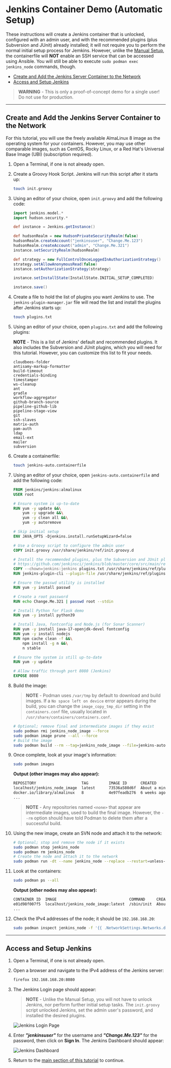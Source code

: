 # Jenkins Container Demo (Automatic Setup)

These instructions will create a Jenkins container that is unlocked, configured with an admin user, and with the recommended plugins (plus Subversion and JUnit) already installed; it will not require you to perform the normal initial setup process for Jemkins. However, unlike the [Manual Setup](/03-jenkins-container/03-jenkins-container-manual.md), the containerfile will **NOT** enable an SSH service that can be accessed using Ansible. You will still be able to execute `sudo podman exec jenkins_node` commands, though.

- [Create and Add the Jenkins Server Container to the Network](#create-and-add-the-jenkins-server-container-to-the-network)
- [Access and Setup Jenkins](#access-and-setup-jenkins)

> **WARNING** -  This is only a proof-of-concept demo for a single user! Do not use for production.

-----

## Create and Add the Jenkins Server Container to the Network

For this tutorial, you will use the freely available AlmaLinux 8 image as the operating system for your containers. However, you may use other comparable images, such as CentOS, Rocky Linux, or a Red Hat's Universal Base Image (UBI) (subscription required).

1. Open a Terminal, if one is not already open.

2. Create a Groovy Hook Script. Jenkins will run this script after it starts up:

    ```bash
    touch init.groovy
    ```

3. Using an editor of your choice, open `init.groovy` and add the following code:

    ```groovy
    import jenkins.model.*
    import hudson.security.*

    def instance = Jenkins.getInstance()

    def hudsonRealm = new HudsonPrivateSecurityRealm(false)
    hudsonRealm.createAccount("jenkinsuser", "Change.Me.123")
    hudsonRealm.createAccount("admin", "Change.Me.321")
    instance.setSecurityRealm(hudsonRealm)

    def strategy = new FullControlOnceLoggedInAuthorizationStrategy()
    strategy.setAllowAnonymousRead(false)
    instance.setAuthorizationStrategy(strategy)

    instance.setInstallState(InstallState.INITIAL_SETUP_COMPLETED)

    instance.save()
    ```

4. Create a file to hold the list of plugins you want Jenkins to use. The `jenkins-plugin-manager.jar` file will read the list and install the plugins after Jenkins starts up:

    ```bash
    touch plugins.txt
    ```

5. Using an editor of your choice, open `plugins.txt` and add the following plugins:

    **NOTE** - This is a list of Jenkins' default and recommended plugins. It also includes the Subversion and JUnit plugins, which you will need for this tutorial. However, you can customize this list to fit your needs.

    ```text
    cloudbees-folder
    antisamy-markup-formatter
    build-timeout
    credentials-binding
    timestamper
    ws-cleanup
    ant
    gradle
    workflow-aggregator
    github-branch-source
    pipeline-github-lib
    pipeline-stage-view
    git
    ssh-slaves
    matrix-auth
    pam-auth
    ldap
    email-ext
    mailer
    subversion
    ```

6. Create a containerfile:

    ```bash
    touch jenkins-auto.containerfile
    ```

7. Using an editor of your choice, open `jenkins-auto.containerfile` and add the following code:

    ```dockerfile
    FROM jenkins/jenkins:almalinux
    USER root

    # Ensure system is up-to-date
    RUN yum -y update &&\
        yum -y upgrade &&\
        yum -y clean all &&\
        yum -y autoremove

    # Skip initial setup
    ENV JAVA_OPTS -Djenkins.install.runSetupWizard=false

    # Use a Groovy script to configure the admin user
    COPY init.groovy /usr/share/jenkins/ref/init.groovy.d

    # Install the recommended plugins, plus the Subversion and JUnit plugins
    # https://github.com/jenkinsci/jenkins/blob/master/core/src/main/resources/jenkins/install/platform-plugins.json
    COPY --chown=jenkins:jenkins plugins.txt /usr/share/jenkins/ref/plugins.txt
    RUN jenkins-plugin-cli --plugin-file /usr/share/jenkins/ref/plugins.txt

    # Ensure the passwd utility is installed
    RUN yum -y install passwd

    # Create a root password
    RUN echo Change.Me.321 | passwd root --stdin

    # Install Python for Flask demo
    RUN yum -y install python39

    # Install Java, fontconfig and Node.js (for Sonar Scanner)
    RUN yum -y install java-17-openjdk-devel fontconfig
    RUN yum -y install nodejs
    RUN npm cache clean -f &&\
        npm install -g n &&\
        n stable

    # Ensure the system is still up-to-date
    RUN yum -y update

    # Allow traffic through port 8080 (Jenkins)
    EXPOSE 8080
    ```

8. Build the image:

    > **NOTE** - Podman uses `/var/tmp` by default to download and build images. If a `No space left on device` error appears during the build, you can change the `image_copy_tmp_dir` setting in the `containers.conf` file, usually located in `/usr/share/containers/containers.conf`.

    ```bash
    # Optional; remove final and intermediate images if they exist
    sudo podman rmi jenkins_node_image --force
    sudo podman image prune --all --force
    # Build the image
    sudo podman build --rm --tag=jenkins_node_image --file=jenkins-auto.containerfile
    ```

9. Once complete, look at your image's information:

    ```bash
    sudo podman images
    ```

    **Output (other images may also appear):**

    ```bash
    REPOSITORY                    TAG         IMAGE ID      CREATED             SIZE
    localhost/jenkins_node_image  latest      73536a580d6f  About a minute ago  902 MB
    docker.io/library/almalinux   8           4e97feadb276  6 weeks ago         204 MB
    ...
    ```

    > **NOTE** - Any repositories named `<none>` that appear are intermediate images, used to build the final image. However, the `--rm` option should have told Podman to delete them after a successful build.

10. Using the new image, create an SVN node and attach it to the network:

     ```bash
     # Optional; stop and remove the node if it exists
     sudo podman stop jenkins_node
     sudo podman rm jenkins_node
     # Create the node and attach it to the network
     sudo podman run -dt --name jenkins_node --replace --restart=unless-stopped --net devnet --ip 192.168.168.20 --cap-add AUDIT_WRITE jenkins_node_image
     ```

11. Look at the containers:

     ```bash
     sudo podman ps --all
     ```

     **Output (other nodes may also appear):**

     ```bash
     CONTAINER ID  IMAGE                                COMMAND     CREATED             STATUS              PORTS       NAMES
     e01d98f007f5  localhost/jenkins_node_image:latest  /sbin/init  About a minute ago  Up About a minute               jenkins_node
     ...
     ```

12. Check the IPv4 addresses of the node; it should be `192.168.168.20`:

     ```bash
     sudo podman inspect jenkins_node -f '{{ .NetworkSettings.Networks.devnet.IPAddress }}'
     ```

-----

## Access and Setup Jenkins

1. Open a Terminal, if one is not already open.

2. Open a browser and navigate to the IPv4 address of the Jenkins server:

    ```bash
    firefox 192.168.168.20:8080
    ```

3. The Jenkins Login page should appear:

    > **NOTE** - Unlike the Manual Setup, you will not have to unlock Jenkins, nor perform further initial setup tasks. The `init.groovy` script unlocked Jenkins, set the admin user's password, and installed the desired plugins.

    ![Jenkins Login Page](05a-jenkins-auto-login-page.png "Jenkins Login Page")

4. Enter ***"jenkinsuser"*** for the username and ***"Change.Me.123"*** for the password, then click on **Sign In**. The Jenkins Dashboard should appear:

    ![Jenkins Dashboard](11-jenkins-dashboard.png "Jenkins Dashboard")

5. Return to the [main section of this tutorial](/03-jenkins-container/03-jenkins-container.md) to continue.
